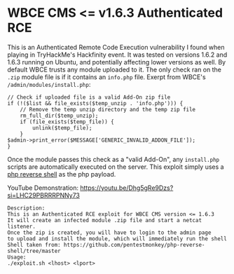 # WBCE CMS <= v1.6.3 Authenticated RCE
This is an Authenticated Remote Code Execution vulnerability I found when playing in TryHackMe's Hackfinity event. It was tested on versions 1.6.2 and 1.6.3 running on Ubuntu, and potentially affecting lower versions as well. By default WBCE trusts any module uploaded to it. The only check ran on the `.zip` module file is if it contains an `info.php` file. Exerpt from WBCE's `/admin/modules/install.php`:

```
// Check if uploaded file is a valid Add-On zip file
if (!($list && file_exists($temp_unzip . 'info.php'))) {
	// Remove the temp unzip directory and the temp zip file
	rm_full_dir($temp_unzip);
	if (file_exists($temp_file)) {
		unlink($temp_file);
	}
$admin->print_error($MESSAGE['GENERIC_INVALID_ADDON_FILE']);
}
```

Once the module passes this check as a "valid Add-On", any `install.php` scripts are automatically executed on the server. This exploit simply uses a [php reverse shell](https://github.com/pentestmonkey/php-reverse-shell/tree/master) as the php payload.

YouTube Demonstration:
https://youtu.be/Dhg5gRe9Dzs?si=LHC29PBRRRPNNy73


```
Description:
This is an Authenticated RCE exploit for WBCE CMS version <= 1.6.3
It will create an infected module .zip file and start a netcat listener.
Once the zip is created, you will have to login to the admin page
to upload and install the module, which will immediately run the shell
Shell taken from: https://github.com/pentestmonkey/php-reverse-shell/tree/master
Usage:
./exploit.sh <lhost> <lport>
```
